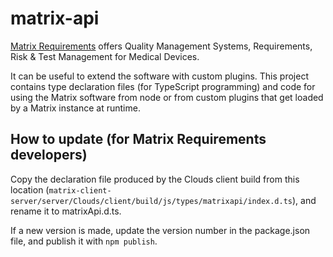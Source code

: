 # matrix-api

[Matrix Requirements](https://matrixreq.com/) offers Quality Management Systems,
Requirements, Risk & Test Management for Medical Devices.

It can be useful to extend the software with custom plugins. This project
contains type declaration files (for TypeScript programming) and code for
using the Matrix software from node or from custom plugins that get loaded
by a Matrix instance at runtime.

## How to update (for Matrix Requirements developers)

Copy the declaration file produced by the Clouds client build from this
location (`matrix-client-server/server/Clouds/client/build/js/types/matrixapi/index.d.ts`),
and rename it to matrixApi.d.ts.

If a new version is made, update the version number in the package.json file,
and publish it with `npm publish`.
